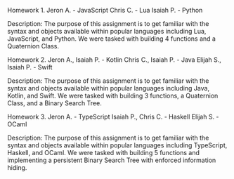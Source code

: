 Homework 1.
Jeron A. - JavaScript
Chris C. - Lua
Isaiah P. - Python

Description: The purpose of this assignment is to get familiar with the syntax and objects available within popular languages including Lua, JavaScript, and Python. We were tasked with building 4 functions and a Quaternion Class.

Homework 2.
Jeron A., Isaiah P. - Kotlin
Chris C., Isaiah P. - Java
Elijah S., Isaiah P. - Swift

Description: The purpose of this assignment is to get familiar with the syntax and objects available within popular languages including Java, Kotlin, and Swift. We were tasked with building 3 functions, a Quaternion Class, and a Binary Search Tree.

Homework 3.
Jeron A. - TypeScript
Isaiah P., Chris C. - Haskell
Elijah S. - OCaml

Description: The purpose of this assignment is to get familiar with the syntax and objects available within popular languages including TypeScript, Haskell, and OCaml. We were tasked with building 5 functions and implementing a persistent Binary Search Tree with enforced information hiding.
